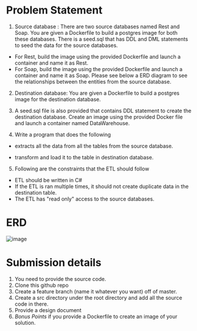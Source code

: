 # Problem Statement

1. Source database : There are two source databases named Rest and Soap.
 You are given a Dockerfile to build a postgres image for both these databases.
 There is a seed.sql that has DDL and DML statements to seed the data for the source databases. 
  - For Rest, build the image using the provided Dockerfile and launch a container and name it as Rest. 
  - For Soap, build the image using the provided Dockerfile and launch a container and name it as Soap.
  Please see below a ERD diagram to see the relationships between the entities from the source database.

2. Destination database: You are given a Dockerfile to build a postgres image for the destination database. 
3. A seed.sql file is also provided that contains DDL statement to create the destination database.
   Create an image using the provided Docker file and launch a container named DataWarehouse.

4. Write a program that does the following

 - extracts all the data from all the tables from the source database.

 - transform and load it to the table in destination database.
5. Following are the constraints that the ETL should follow

 - ETL should be written in C#
 - If the ETL is ran multiple times, it should not create duplicate data in the destination table.
 - The ETL has "read only" access to the source databases.

# ERD
![image](https://user-images.githubusercontent.com/660816/121228627-f8b2a080-c85a-11eb-8db9-fa5b6d932876.png)

# Submission details
1. You need to provide the source code. 
  1. Clone this github repo
  2. Create a feature branch (name it whatever you want) off of master.
  3. Create a src directory under the root directory and add all the source code in there.
2. Provide a design document
3. *Bonus Points* if you provide a Dockerfile to create an image of your solution.

